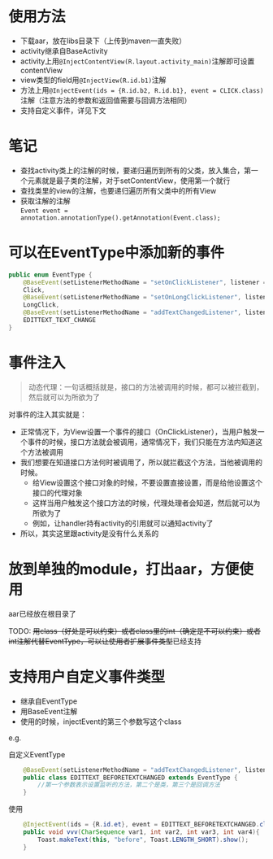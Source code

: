 # 使用方法
- 下载aar，放在libs目录下（上传到maven一直失败）
- activity继承自BaseActivity
- activity上用`@InjectContentView(R.layout.activity_main)`注解即可设置contentView
- view类型的field用`@InjectView(R.id.b1)`注解
- 方法上用`@InjectEvent(ids = {R.id.b2, R.id.b1}, event = CLICK.class)`注解（注意方法的参数和返回值需要与回调方法相同）
- 支持自定义事件，详见下文











# 笔记
- 查找activity类上的注解的时候，要递归遍历到所有的父类，放入集合，第一个元素就是最子类的注解，对于setContentView，使用第一个就行
- 查找类里的view的注解，也要递归遍历所有父类中的所有View
- 获取注解的注解             
`Event event = annotation.annotationType().getAnnotation(Event.class);`


# 可以在EventType中添加新的事件
```java
public enum EventType {
    @BaseEvent(setListenerMethodName = "setOnClickListener", listener = View.OnClickListener.class, callBackMethodName = "onClick")
    Click,
    @BaseEvent(setListenerMethodName = "setOnLongClickListener", listener = View.OnLongClickListener.class, callBackMethodName = "onLongClick")
    LongClick,
    @BaseEvent(setListenerMethodName = "addTextChangedListener", listener = TextWatcher.class, callBackMethodName = "onTextChanged")
    EDITTEXT_TEXT_CHANGE
}
```
# 事件注入
> 动态代理：一句话概括就是，接口的方法被调用的时候，都可以被拦截到，然后就可以为所欲为了


对事件的注入其实就是：
- 正常情况下，为View设置一个事件的接口（OnClickListener），当用户触发一个事件的时候，接口方法就会被调用，通常情况下，我们只能在方法内知道这个方法被调用
- 我们想要在知道接口方法何时被调用了，所以就拦截这个方法，当他被调用的时候。
    - 给View设置这个接口对象的时候，不要设置直接设置，而是给他设置这个接口的代理对象
    - 这样当用户触发这个接口方法的时候，代理处理者会知道，然后就可以为所欲为了
    - 例如，让handler持有activity的引用就可以通知activity了
- 所以，其实这里跟activity是没有什么关系的

# 放到单独的module，打出aar，方便使用
aar已经放在根目录了

TODO: ~~用class（好处是可以约束）或者class里的int（确定是不可以约束）或者int注解代替EventType，可以让使用者扩展事件类型~~已经支持

# 支持用户自定义事件类型
- 继承自EventType
- 用BaseEvent注解
- 使用的时候，injectEvent的第三个参数写这个class

e.g.

自定义EventType
```java
    @BaseEvent(setListenerMethodName = "addTextChangedListener", listener = TextWatcher.class, callBackMethodName = "beforeTextChanged")
    public class EDITTEXT_BEFORETEXTCHANGED extends EventType {
        //第一个参数表示设置监听的方法，第二个是类，第三个是回调方法
    }
```
使用
```java
    @InjectEvent(ids = {R.id.et}, event = EDITTEXT_BEFORETEXTCHANGED.class)
    public void vvv(CharSequence var1, int var2, int var3, int var4){
        Toast.makeText(this, "before", Toast.LENGTH_SHORT).show();
    }
```